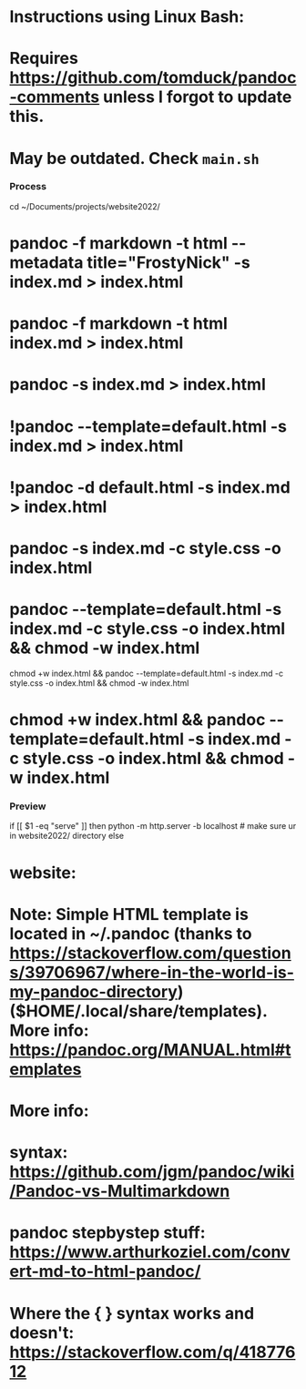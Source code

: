# Instructions using Linux Bash:

# Requires https://github.com/tomduck/pandoc-comments unless I forgot to update this.
# May be outdated. Check `main.sh`
### Process ###
cd ~/Documents/projects/website2022/
# pandoc -f markdown -t html \-\-metadata title="FrostyNick" -s index.md > index.html
# pandoc -f markdown -t html index.md > index.html
# pandoc -s index.md > index.html
# !pandoc --template=default.html -s index.md > index.html
# !pandoc -d default.html -s index.md > index.html
# pandoc -s index.md -c style.css -o index.html
# pandoc --template=default.html -s index.md -c style.css -o index.html && chmod -w index.html
chmod +w index.html && pandoc --template=default.html -s index.md -c style.css -o index.html && chmod -w index.html
# chmod +w index.html && pandoc --template=default.html -s index.md -c style.css -o index.html && chmod -w index.html

### Preview ###
if [[ $1 -eq "serve" ]]
then
	python -m http.server -b localhost # make sure ur in website2022/ directory
else


# website: 
# Note: Simple HTML template is located in ~/.pandoc (thanks to https://stackoverflow.com/questions/39706967/where-in-the-world-is-my-pandoc-directory) ($HOME/.local/share/templates). More info: https://pandoc.org/MANUAL.html#templates
# More info:
# syntax: https://github.com/jgm/pandoc/wiki/Pandoc-vs-Multimarkdown
# pandoc stepbystep stuff: https://www.arthurkoziel.com/convert-md-to-html-pandoc/
# Where the { } syntax works and doesn't: https://stackoverflow.com/q/41877612
